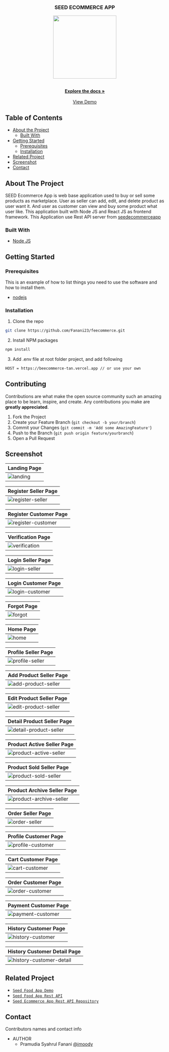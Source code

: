 <br />
<p align="center">

  <h3 align="center">SEED ECOMMERCE APP</h3>
  <p align="center">
    <image align="center" width="200" src='./public/demo/logo.png' />
  </p>

  <p align="center">
    <br />
    <a href="https://github.com/Fanani23/fefoodapp.git"><strong>Explore the docs »</strong></a>
    <br />
    <br />
    <a href="https://feecommerce.vercel.app/">View Demo</a>
  </p>
</p>

<!-- TABLE OF CONTENTS -->

## Table of Contents

- [About the Project](#about-the-project)
  - [Built With](#built-with)
- [Getting Started](#getting-started)
  - [Prerequisites](#prerequisites)
  - [Installation](#installation)
- [Related Project](#related-project)
- [Screenshot](#screenshot)
- [Contact](#contact)

<!-- ABOUT THE PROJECT -->

## About The Project

SEED Ecommerce App is web base application used to buy or sell some products as marketplace. User as seller can add, edit, and delete product as user want it. And user as customer can view and buy some product what user like. This application built with Node JS and React JS as frontend framework.
This Application use Rest API server from [seedecommerceapp](https://beecommerce-tan.vercel.app/)

### Built With

- [Node JS](https://nodejs.org/en/docs/)

<!-- GETTING STARTED -->

## Getting Started

### Prerequisites

This is an example of how to list things you need to use the software and how to install them.

- [nodejs](https://nodejs.org/en/download/)

### Installation

1. Clone the repo

```sh
git clone https://github.com/Fanani23/feecommerce.git
```

2. Install NPM packages

```sh
npm install
```

3. Add .env file at root folder project, and add following

```sh
HOST = https://beecommerce-tan.vercel.app // or use your own

```

<!-- CONTRIBUTING -->

## Contributing

Contributions are what make the open source community such an amazing place to be learn, inspire, and create. Any contributions you make are **greatly appreciated**.

1. Fork the Project
2. Create your Feature Branch (`git checkout -b your/branch`)
3. Commit your Changes (`git commit -m 'Add some AmazingFeature'`)
4. Push to the Branch (`git push origin feature/yourbranch`)
5. Open a Pull Request

<!-- SCREENSHOT -->

## Screenshot

| Landing Page                                              |
| --------------------------------------------------------- |
| ![landing](/public/demo/main.png?raw=true "Landing Page") |

| Register Seller Page                                                                 |
| ------------------------------------------------------------------------------------ |
| ![register-seller](/public/demo/register-seller.png?raw=true "Register Seller Page") |

| Register Customer Page                                                                     |
| ------------------------------------------------------------------------------------------ |
| ![register-customer](/public/demo/register-customer.png?raw=true "Register Customer Page") |

| Verification Page                                                           |
| --------------------------------------------------------------------------- |
| ![verification](/public/demo/verification.png?raw=true "Verification Page") |

| Login Seller Page                                                           |
| --------------------------------------------------------------------------- |
| ![login-seller](/public/demo/login-seller.png?raw=true "Login Seller Page") |

| Login Customer Page                                                               |
| --------------------------------------------------------------------------------- |
| ![login-customer](/public/demo/login-customer.png?raw=true "Login Customer Page") |

| Forgot Page                                               |
| --------------------------------------------------------- |
| ![forgot](/public/demo/forgot.png?raw=true "Forgot Page") |

| Home Page                                           |
| --------------------------------------------------- |
| ![home](/public/demo/home.png?raw=true "Home Page") |

| Profile Seller Page                                                                |
| ---------------------------------------------------------------------------------- |
| ![profile-seller](/public/demo/profile-sellerr.png?raw=true "Profile Seller Page") |

| Add Product Seller Page                                                                |
| -------------------------------------------------------------------------------------- |
| ![add-product-seller](/public/demo/add-product.png?raw=true "Add Product Seller Page") |

| Edit Product Seller Page                                                                  |
| ----------------------------------------------------------------------------------------- |
| ![edit-product-seller](/public/demo/edit-product.png?raw=true "Edit Product Seller Page") |

| Detail Product Seller Page                                                                      |
| ----------------------------------------------------------------------------------------------- |
| ![detail-product-seller](/public/demo/detail-product.png?raw=true "Detail Product Seller Page") |

| Product Active Seller Page                                                                      |
| ----------------------------------------------------------------------------------------------- |
| ![product-active-seller](/public/demo/product-active.png?raw=true "Product Active Seller Page") |

| Product Sold Seller Page                                                                       |
| ---------------------------------------------------------------------------------------------- |
| ![product-sold-seller](/public/demo/product-archivedd.png?raw=true "Product Sold Seller Page") |

| Product Archive Seller Page                                                                      |
| ------------------------------------------------------------------------------------------------ |
| ![product-archive-seller](/public/demo/product-soldd.png?raw=true "Product Archive Seller Page") |

| Order Seller Page                                                            |
| ---------------------------------------------------------------------------- |
| ![order-seller](/public/demo/order-sellerr.png?raw=true "Order Seller Page") |

| Profile Customer Page                                                                    |
| ---------------------------------------------------------------------------------------- |
| ![profile-customer](/public/demo/profile-customerr.png?raw=true "Profile Customer Page") |

| Cart Customer Page                                                             |
| ------------------------------------------------------------------------------ |
| ![cart-customer](/public/demo/cart-customer.png?raw=true "Cart Customer Page") |

| Order Customer Page                                                                |
| ---------------------------------------------------------------------------------- |
| ![order-customer](/public/demo/order-customerr.png?raw=true "Order Customer Page") |

| Payment Customer Page                                                          |
| ------------------------------------------------------------------------------ |
| ![payment-customer](/public/demo/payment.png?raw=true "Payment Customer Page") |

| History Customer Page                                                                    |
| ---------------------------------------------------------------------------------------- |
| ![history-customer](/public/demo/history-customerr.png?raw=true "History Customer Page") |

| History Customer Detail Page                                                                                 |
| ------------------------------------------------------------------------------------------------------------ |
| ![history-customer-detail](/public/demo/history-customer-detail.png?raw=true "History Customer Detail Page") |

<!-- RELATED PROJECT -->

## Related Project

- [`Seed Food App Demo`](https://feecommerce.vercel.app/)
- [`Seed Food App Rest API`](https://beecommerce-tan.vercel.app/)
- [`Seed Ecommerce App Rest API Repository`](https://github.com/Fanani23/feecommerce.git)

<!-- CONTACT -->

## Contact

Contributors names and contact info

- AUTHOR
  - Pramudia Syahrul Fanani [@imoody](https://github.com/Fanani23/)
